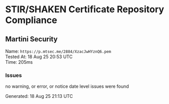 # STIR/SHAKEN Certificate Repository Compliance

## Martini Security

Name: `https://p.mtsec.me/2884/XzacJwHYznQ6.pem`\
Tested At: 18 Aug 25 20:53 UTC\
Time: 205ms

### Issues

no warning, or error, or notice date level issues were found

Generated: 18 Aug 25 21:13 UTC